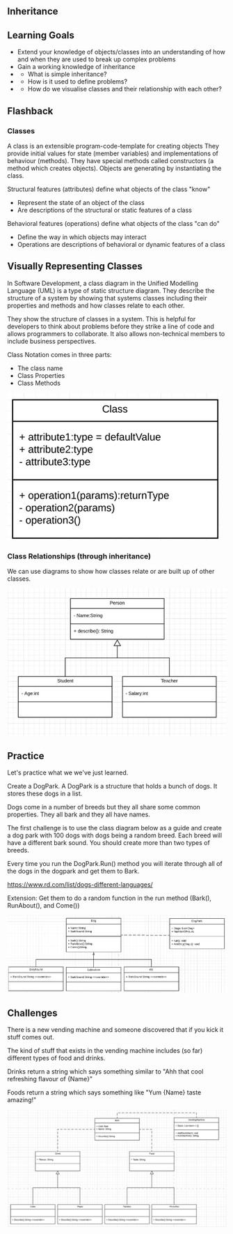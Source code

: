 ## Inheritance 

## Learning Goals

* Extend your knowledge of objects/classes into an understanding of how and when they are used to break up complex problems
* Gain a working knowledge of inheritance 
* * What is simple inheritance? 
* * How is it used to define problems? 
* * How do we visualise classes and their relationship with each other?

## Flashback

### Classes

A class is an extensible program-code-template for creating objects
They provide initial values for state (member variables) and implementations of behaviour (methods). They have special methods called constructors (a method which creates objects). Objects are generating by instantiating the class. 

Structural features (attributes) define what objects of the class "know"
* Represent the state of an object of the class
* Are descriptions of the structural or static features of a class

Behavioral features (operations) define what objects of the class "can do"
* Define the way in which objects may interact
* Operations are descriptions of behavioral or dynamic features of a class

## Visually Representing Classes 

In Software Development, a class diagram in the Unified Modelling Language (UML) is a type of static structure diagram. They describe the structure of a system by showing that systems classes including their properties and methods and how classes relate to each other. 

They show the structure of classes in a system. This is helpful for developers to think about problems before they strike a line of code and allows programmers to collaborate. It also allows non-technical members to include business perspectives. 

Class Notation comes in three parts: 

* The class name
* Class Properties 
* Class Methods

![](2021-08-04-08-22-25.png)

### Class Relationships (through inheritance)

We can use diagrams to show how classes relate or are built up of other classes. 

![](2021-08-04-08-23-38.png)

## Practice
Let's practice what we we've just learned. 

Create a DogPark. A DogPark is a structure that holds a bunch of dogs. It stores these dogs in a list. 

Dogs come in a number of breeds but they all share some common properties. They all bark and they all have names. 


The first challenge is to use the class diagram below as a guide and create a dog park with 100 dogs with dogs being a random breed. Each breed will have a different bark sound. You should create more than two types of breeds. 

Every time you run the DogPark.Run() method you will iterate through all of the dogs in the dogpark and get them to Bark. 

https://www.rd.com/list/dogs-different-languages/

Extension: Get them to do a random function in the run method (Bark(), RunAbout(), and Come())


![](2021-08-04-08-26-35.png)


## Challenges

There is a new vending machine and someone discovered that if you kick it stuff comes out. 

The kind of stuff that exists in the vending machine includes (so far) different types of food and drinks.

Drinks return a string which says something similar to "Ahh that cool refreshing flavour of {Name}" 

Foods return a string which says something like "Yum {Name} taste amazing!"

![](2021-08-04-08-35-38.png)